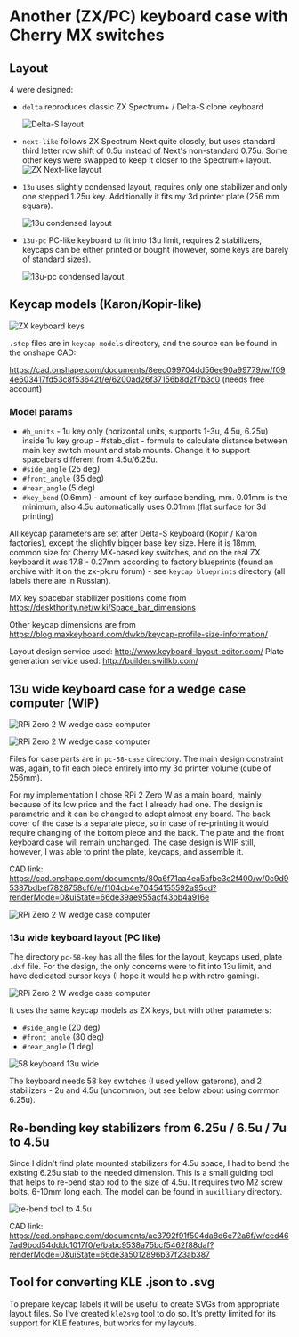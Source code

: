 # Another (ZX/PC) keyboard case with Cherry MX switches


## Layout

4 were designed:
* `delta` reproduces classic ZX Spectrum+ / Delta-S clone keyboard

  ![Delta-S layout](https://github.com/JSmith01/zx-keyboard/blob/master/delta/delta-layout.png?raw=true)

* `next-like` follows ZX Spectrum Next quite closely, but uses standard third letter row shift of 0.5u instead of Next's non-standard 0.75u. Some other keys were swapped to keep it closer to the Spectrum+ layout.
  ![ZX Next-like layout](https://github.com/JSmith01/zx-keyboard/blob/master/next-like/zx-next-like-layout.png?raw=true)

* `13u` uses slightly condensed layout, requires only one stabilizer and only one stepped 1.25u key. Additionally it fits my 3d printer plate (256 mm square).

  ![13u condensed layout](https://github.com/JSmith01/zx-keyboard/blob/master/13u/13u-layout.png?raw=true)

* `13u-pc` PC-like keyboard to fit into 13u limit, requires 2 stabilizers, keycaps can be either printed or bought (however, some keys are barely of standard sizes).

  ![13u-pc condensed layout](https://github.com/JSmith01/zx-keyboard/blob/master/pc-58-key/58-layout.png?raw=true)


## Keycap models (Karon/Kopir-like)

![ZX keyboard keys](https://github.com/JSmith01/zx-keyboard/blob/master/keycap%20models/keys.png?raw=true)

`.step` files are in `keycap models` directory, and the source can be found in the onshape CAD:

https://cad.onshape.com/documents/8eec099704dd56ee90a99779/w/f094e603417fd53c8f53642f/e/6200ad26f37156b8d2f7b3c0 (needs free account)

### Model params
* `#h_units` - 1u key only (horizontal units, supports 1-3u, 4.5u, 6.25u)
inside 1u key group - #stab_dist - formula to calculate distance between main key switch mount and stab mounts. Change it to support spacebars different from 4.5u/6.25u.
* `#side_angle` (25 deg) 
* `#front_angle` (35 deg)
* `#rear_angle` (5 deg)
* `#key_bend` (0.6mm) - amount of key surface bending, mm. 0.01mm is the minimum, also 4.5u automatically uses 0.01mm (flat surface for 3d printing)

All keycap parameters are set after Delta-S keyboard (Kopir / Karon factories), except the slightly bigger base key size. Here it is 18mm, common size for Cherry MX-based key switches, and on the real ZX keyboard it was 17.8 - 0.27mm according to factory blueprints (found an archive with it on the zx-pk.ru forum) - see `keycap blueprints` directory (all labels there are in Russian).

MX key spacebar stabilizer positions come from https://deskthority.net/wiki/Space_bar_dimensions

Other keycap dimensions are from https://blog.maxkeyboard.com/dwkb/keycap-profile-size-information/

Layout design service used: http://www.keyboard-layout-editor.com/
Plate generation service used: http://builder.swillkb.com/



## 13u wide keyboard case for a wedge case computer (WIP)

![RPi Zero 2 W wedge case computer](https://github.com/JSmith01/zx-keyboard/blob/master/pc-58-case/pictures/Image00005.jpg?raw=true)

![RPi Zero 2 W wedge case computer](https://github.com/JSmith01/zx-keyboard/blob/master/pc-58-case/case.png?raw=true)

Files for case parts are in `pc-58-case` directory. The main design constraint was, again, to fit each piece entirely into my 3d printer volume (cube of 256mm).

For my implementation I chose RPi 2 Zero W as a main board, mainly because of its low price and the fact I already had one. The design is parametric and it can be changed to adopt almost any board. The back cover of the case is a separate piece, so in case of re-printing it would require changing of the bottom piece and the back. The plate and the front keyboard case will remain unchanged. The case design is WIP still, however, I was able to print the plate, keycaps, and assemble it.

CAD link: https://cad.onshape.com/documents/80a6f71aa4ea5afbe3c2f400/w/0c9d95387bdbef7828758cf6/e/f104cb4e70454155592a95cd?renderMode=0&uiState=66de39ae955acf43bb4a916e

![RPi Zero 2 W wedge case computer](https://github.com/JSmith01/zx-keyboard/blob/master/pc-58-case/isometric-case.png?raw=true)

### 13u wide keyboard layout (PC like)

The directory `pc-58-key` has all the files for the layout, keycaps used, plate `.dxf` file. For the design, the only concerns were to fit into 13u limit, and have dedicated cursor keys (I hope it would help with retro gaming).

![RPi Zero 2 W wedge case computer](https://github.com/JSmith01/zx-keyboard/blob/master/pc-58-key/58-layout.png?raw=true)

It uses the same keycap models as ZX keys, but with other parameters:
* `#side_angle` (20 deg) 
* `#front_angle` (30 deg)
* `#rear_angle` (1 deg)

![58 keyboard 13u wide](https://github.com/JSmith01/zx-keyboard/blob/master/pc-58-key/58-keyboard.jpg?raw=true)

The keyboard needs 58 key switches (I used yellow gaterons), and 2 stabilizers - 2u and 4.5u (uncommon, but see below about using common 6.25u).


## Re-bending key stabilizers from 6.25u / 6.5u / 7u to 4.5u

Since I didn't find plate mounted stabilizers for 4.5u space, I had to bend the existing 6.25u stab to the needed dimension. This is a small guiding tool that helps to re-bend stab rod to the size of 4.5u. It requires two M2 screw bolts, 6-10mm long each. The model can be found in `auxilliary` directory.

![re-bend tool to 4.5u](https://github.com/JSmith01/zx-keyboard/blob/master/auxilliary/re-bend-4.5u.png?raw=true)

CAD link:
https://cad.onshape.com/documents/ae3792f91f504da8d6e72a6f/w/ced467ad9bcd54dddc1017f0/e/babc9538a75bcf5462f88daf?renderMode=0&uiState=66de3a5012896b37f23ab387


## Tool for converting KLE .json to .svg

To prepare keycap labels it will be useful to create SVGs from appropriate layout files. So I've created `kle2svg` tool to do so.
It's pretty limited for its support for KLE features, but works for my layouts.

